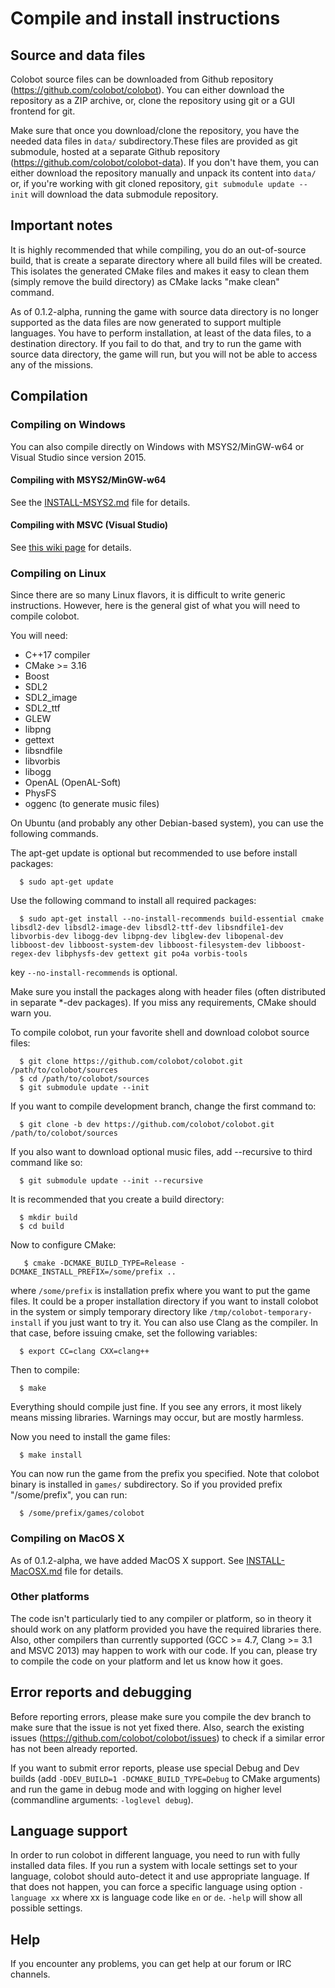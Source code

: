 # Compile and install instructions

## Source and data files

Colobot source files can be downloaded from Github repository (https://github.com/colobot/colobot). You can either download
the repository as a ZIP archive, or, clone the repository using git or a GUI frontend for git.

Make sure that once you download/clone the repository, you have the needed data files in `data/` subdirectory.These files
are provided as git submodule, hosted at a separate Github repository (https://github.com/colobot/colobot-data).
If you don't have them, you can either download the repository manually and unpack its content into `data/` or,
if you're working with git cloned repository, `git submodule update --init` will download the data submodule repository.


## Important notes

It is highly recommended that while compiling, you do an out-of-source build, that is create a separate directory where all build files
will be created. This isolates the generated CMake files and makes it easy to clean them (simply remove the build directory)
as CMake lacks "make clean" command.

As of 0.1.2-alpha, running the game with source data directory is no longer supported as the data files
are now generated to support multiple languages. You have to perform installation, at least of the data files, to a destination
directory. If you fail to do that, and try to run the game with source data directory, the game will run, but you will not be able to access
any of the missions.


## Compilation

### Compiling on Windows

You can also compile directly on Windows with MSYS2/MinGW-w64 or Visual Studio since version 2015.

#### Compiling with MSYS2/MinGW-w64

See the [INSTALL-MSYS2.md](INSTALL-MSYS2.md) file for details.

#### Compiling with MSVC (Visual Studio)

See [this wiki page](https://github.com/colobot/colobot/wiki/How-to-Build-Colobot:-Gold-Edition-Using-MSVC) for details.


### Compiling on Linux

Since there are so many Linux flavors, it is difficult to write generic instructions. However, here is the general gist of what
you will need to compile colobot.

You will need:
 * C++17 compiler
 * CMake >= 3.16
 * Boost
 * SDL2
 * SDL2_image
 * SDL2_ttf
 * GLEW
 * libpng
 * gettext
 * libsndfile
 * libvorbis
 * libogg
 * OpenAL (OpenAL-Soft)
 * PhysFS
 * oggenc (to generate music files)

On Ubuntu (and probably any other Debian-based system), you can use the following commands.

The apt-get update is optional but recommended to use before install packages:

```
  $ sudo apt-get update
```

Use the following command to install all required packages:
```
  $ sudo apt-get install --no-install-recommends build-essential cmake libsdl2-dev libsdl2-image-dev libsdl2-ttf-dev libsndfile1-dev libvorbis-dev libogg-dev libpng-dev libglew-dev libopenal-dev libboost-dev libboost-system-dev libboost-filesystem-dev libboost-regex-dev libphysfs-dev gettext git po4a vorbis-tools
```
key `--no-install-recommends` is optional.

Make sure you install the packages along with header files (often distributed in separate *-dev packages). If you miss any requirements,
CMake should warn you.

To compile colobot, run your favorite shell and download colobot source files:
```
  $ git clone https://github.com/colobot/colobot.git /path/to/colobot/sources
  $ cd /path/to/colobot/sources
  $ git submodule update --init
```
If you want to compile development branch, change the first command to:
```
  $ git clone -b dev https://github.com/colobot/colobot.git /path/to/colobot/sources
```
If you also want to download optional music files, add --recursive to third command like so:
```
  $ git submodule update --init --recursive
```
It is recommended that you create a build directory:
```
  $ mkdir build
  $ cd build
```
Now to configure CMake:
```
   $ cmake -DCMAKE_BUILD_TYPE=Release -DCMAKE_INSTALL_PREFIX=/some/prefix ..
```
where `/some/prefix` is installation prefix where you want to put the game files. It could be a proper installation directory
if you want to install colobot in the system or simply temporary directory like `/tmp/colobot-temporary-install` if you just want to try it.
You can also use Clang as the compiler. In that case, before issuing cmake, set the following variables:
```
  $ export CC=clang CXX=clang++
```
Then to compile:
```
  $ make
```
Everything should compile just fine. If you see any errors, it most likely means missing libraries. Warnings may occur,
but are mostly harmless.

Now you need to install the game files:
```
  $ make install
```
You can now run the game from the prefix you specified. Note that colobot binary is installed in `games/` subdirectory.
So if you provided prefix "/some/prefix", you can run:
```
  $ /some/prefix/games/colobot
```

### Compiling on MacOS X

As of 0.1.2-alpha, we have added MacOS X support. See [INSTALL-MacOSX.md](INSTALL-MacOSX.md)
file for details.


### Other platforms

The code isn't particularly tied to any compiler or platform, so in theory it should work on any platform provided you have
the required libraries there.  Also, other compilers than currently supported (GCC >= 4.7, Clang >= 3.1 and MSVC 2013) may happen to work with our code.
If you can, please try to compile the code on your platform and let us know how it goes.


## Error reports and debugging

Before reporting errors, please make sure you compile the dev branch to make sure that the issue is not yet fixed there. Also, search the
existing issues (https://github.com/colobot/colobot/issues) to check if a similar error has not been already reported.

If you want to submit error reports, please use special Debug and Dev builds (add `-DDEV_BUILD=1 -DCMAKE_BUILD_TYPE=Debug` to CMake arguments)
and run the game in debug mode and with logging on higher level (commandline arguments: `-loglevel debug`).


## Language support

In order to run colobot in different language, you need to run with fully installed data files.
If you run a system with locale settings set to your language, colobot should auto-detect it and use appropriate language. If that does not happen,
you can force a specific language using option `-language xx` where xx is language code like `en` or `de`. `-help` will show all possible settings.


## Help

If you encounter any problems, you can get help at our forum or IRC channels.
